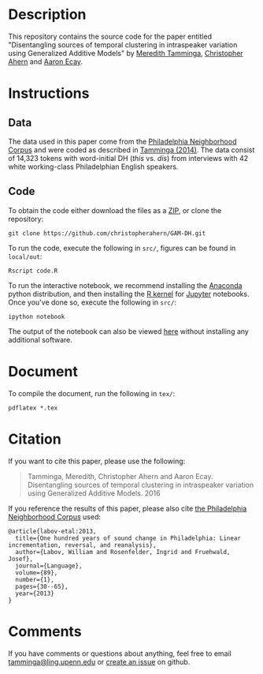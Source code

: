 # Description

This repository contains the source code for the paper entitled 
"Disentangling sources of temporal clustering in intraspeaker variation using Generalized Additive Models"
by [Meredith Tamminga](https://www.meredithtamminga.com), [Christopher Ahern](http://christopherahern.github.io/)
 and [Aaron Ecay](http://www.aaronecay.com).


# Instructions

## Data

The data used in this paper come from the [Philadelphia Neighborhood Corpus](http://fave.ling.upenn.edu/pnc.html)
 and were coded as described in [Tamminga (2014)](). The data consist
of 14,323 tokens with word-initial DH (*this* vs. *dis*) from interviews with 42 white working-class 
Philadelphian English speakers.


## Code

To obtain the code either download the files as a [ZIP](https://github.com/christopherahern/GAM-DH/archive/master.zip),
 or clone the repository:

    git clone https://github.com/christopherahern/GAM-DH.git

To run the code, execute the following in `src/`, figures can be found in `local/out`:

    Rscript code.R

To run the interactive notebook, we recommend installing the 
[Anaconda](https://www.continuum.io/downloads) python distribution, and then installing
the [R kernel](https://irkernel.github.io/) for [Jupyter](http://jupyter.org/) notebooks.
Once you've done so, execute the following in `src/`:

    ipython notebook


The output of the notebook can also be viewed
 [here](http://nbviewer.jupyter.org/github/christopherahern/GAM-DH/blob/master/src/code.ipynb)
without installing any additional software. 


# Document

To compile the document, run the following in `tex/`:

    pdflatex *.tex

# Citation

If you want to cite this paper, please use the following:

> Tamminga, Meredith, Christopher Ahern and Aaron Ecay. Disentangling sources of temporal clustering in intraspeaker variation using Generalized Additive Models. 2016

If you reference the results of this paper, please also cite [the Philadelphia Neighborhood Corpus](http://fave.ling.upenn.edu/pnc.html)
 used:


    @article{labov-etal:2013,
      title={One hundred years of sound change in Philadelphia: Linear incrementation, reversal, and reanalysis},
      author={Labov, William and Rosenfelder, Ingrid and Fruehwald, Josef},
      journal={Language},
      volume={89},
      number={1},
      pages={30--65},
      year={2013}
    }


# Comments

If you have comments or questions about anything, feel free to email tamminga@ling.upenn.edu 
or [create an issue](https://github.com/christopherahern/GAM-DH/issues) on github.

